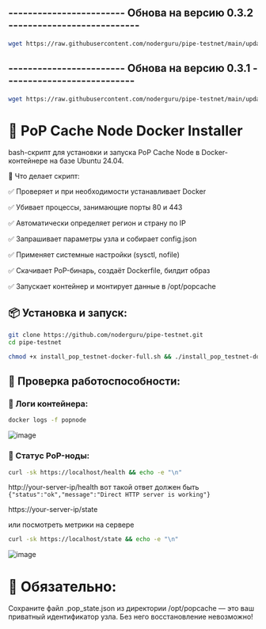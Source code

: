 ## ------------------------ Обнова на версию 0.3.2 ---------------------------
```bash
wget https://raw.githubusercontent.com/noderguru/pipe-testnet/main/update_node-pipe_v0.3.2.sh -O /opt/popcache/update_node-pipe_v0.3.2.sh && cd /opt/popcache/ && chmod +x update_node-pipe_v0.3.2.sh && ./update_node-pipe_v0.3.2.sh
```

## ------------------------ Обнова на версию 0.3.1 ---------------------------
```bash
wget https://raw.githubusercontent.com/noderguru/pipe-testnet/main/update_node-pipe_v0.3.1.sh -O /opt/popcache/update_node-pipe_v0.3.1.sh && cd /opt/popcache/ && chmod +x update_node-pipe_v0.3.1.sh && ./update_node-pipe_v0.3.1.sh
```


# 🚀 PoP Cache Node Docker Installer

bash-скрипт для установки и запуска PoP Cache Node в Docker-контейнере на базе Ubuntu 24.04.

🧰 Что делает скрипт:

✅ Проверяет и при необходимости устанавливает Docker

✅ Убивает процессы, занимающие порты 80 и 443

✅ Автоматически определяет регион и страну по IP

✅ Запрашивает параметры узла и собирает config.json

✅ Применяет системные настройки (sysctl, nofile)

✅ Скачивает PoP-бинарь, создаёт Dockerfile, билдит образ

✅ Запускает контейнер и монтирует данные в /opt/popcache


## 📦 Установка и запуск:
```bash
git clone https://github.com/noderguru/pipe-testnet.git
cd pipe-testnet
```
```bash
chmod +x install_pop_testnet-docker-full.sh && ./install_pop_testnet-docker-full.sh
```
## 🔎 Проверка работоспособности:

### 📜 Логи контейнера:
```bash
docker logs -f popnode
```
![image](https://github.com/user-attachments/assets/dff0dc87-eaed-4b83-8849-e4e822e5e59c)


### 🧪 Статус PoP-ноды:

```bash
curl -sk https://localhost/health && echo -e "\n"
```
http://your-server-ip/health   вот такой ответ должен быть ```{"status":"ok","message":"Direct HTTP server is working"}```

https://your-server-ip/state

или посмотреть метрики на сервере 
```bash
curl -sk https://localhost/state && echo -e "\n"
```
![image](https://github.com/user-attachments/assets/69d84f7c-1823-4bdf-aed2-148817773e58)

# 💾 Обязательно:

Сохраните файл .pop_state.json из директории /opt/popcache — это ваш приватный идентификатор узла. Без него восстановление невозможно!



